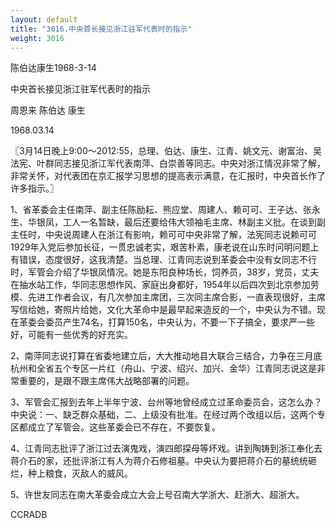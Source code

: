 ```yaml
---
layout: default
title: "3016.中央首长接见浙江驻军代表时的指示"
weight: 3016
---
```


陈伯达康生1968-3-14

中央首长接见浙江驻军代表时的指示

周恩来 陈伯达 康生

1968.03.14

〖3月14日晚上9∶00～2012∶55，总理、伯达、康生、江青、姚文元、谢富治、吴法宪、叶群同志接见浙江军代表南萍、白崇善等同志。中央对浙江情况非常了解，非常关怀，对代表团在京汇报学习思想的提高表示满意，在汇报时，中央首长作了许多指示。〗

1、省革委会主任南萍、副主任陈励耘、熊应堂、周建人、赖可可、王子达、张永生、华银凤，工人一名暂缺，最后还要给伟大领袖毛主席、林副主义批。在谈到副主任时，中央说周建人在浙江有影响，赖可可中央非常了解，法宪同志说赖可可1929年入党后参加长征，一贯忠诚老实，艰苦朴素，康老说在山东时问明问题上有错误，态度很好，这我清楚。当总理、江青同志说到革委会中没有女同志不行时，军管会介绍了华银凤情况。她是东阳良种场长，饲养员，38岁，党员，丈夫在抽水站工作，华同志思想作风、家庭出身都好，1954年以后四次到北京参加劳模、先进工作者会议，有几次参加主席团，三次同主席合影，一直表现很好，主席写信给她，寄照片给她，文化大革命中是最早起来造反的一个，中央认为不错。现在革委会委员产生74名，打算150名，中央认为，不要一下子搞全，要求严一些好，可能有一些优秀的好充实。

2、南萍同志说打算在省委地建立后，大大推动地县大联合三结合，力争在三月底杭州和全省五个专区一片红（舟山、宁波、绍兴、加兴、金华）江青同志说这是非常重要的，是跟不跟主席伟大战略部署的问题。

3、军管会汇报到去年上半年宁波、台州等地曾经成立过革命委员会，这怎么办？中央说：一、缺乏群众基础，二、上级没有批准。在经过两个改组以后，这两个专区都成立了军管会。这些革委会已不存在，不要恢复。

4、江青同志批评了浙江过去演鬼戏，演四郎探母等坏戏。讲到陶铸到浙江奉化去蒋介石的家，还批评浙江有人为蒋介石修祖墓。中央认为要把蒋介石的墓统统砸烂，种上粮食，灭敌人的威风。

5、许世友同志在南大革委会成立大会上号召南大学浙大、赶浙大、超浙大。

CCRADB

